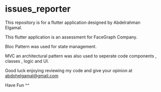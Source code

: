 # issues_reporter

This repository is for a flutter application designed by Abdelrahman Elgamal.

This flutter application is an assessment for FaceGraph Company.

Bloc Pattern was used for state management.

MVC an architectural pattern was also used to seperate code components , classes , logic and UI.

Good luck enjoying reviewing my code and give your opinion at abdohelgamal@gmail.com  

Have Fun ^^

